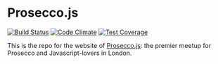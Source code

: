 # Prosecco.js

[![Build Status](https://travis-ci.org/proseccojs/proseccojs.svg)](https://travis-ci.org/proseccojs/proseccojs)
[![Code Climate](https://codeclimate.com/github/proseccojs/proseccojs/badges/gpa.svg)](https://codeclimate.com/github/proseccojs/proseccojs)
[![Test Coverage](https://codeclimate.com/github/proseccojs/proseccojs/badges/coverage.svg)](https://codeclimate.com/github/proseccojs/proseccojs/coverage)

This is the repo for the website of [Prosecco.js](http://www.proseccojs.com): the premier meetup for Prosecco and Javascript-lovers in London.
